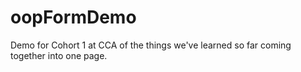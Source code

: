 # oopFormDemo
Demo for Cohort 1 at CCA of the things we've learned so far coming together into one page.

